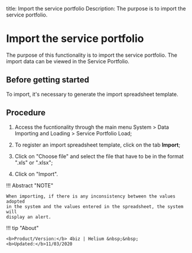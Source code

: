 title: Import the service portfolio
Description: The purpose is to import the service portfolio.
# Import the service portfolio

The purpose of this functionality is to import the service portfolio. The import
data can be viewed in the Service Portfolio.

Before getting started
----------------

To import, it's necessary to generate the import spreadsheet template.

Procedure
---------

1.  Access the fucntionality through the main menu System \> Data Importing and
    Loading \> Service Portfolio Load;

2.  To register an import spreadsheet template, click on the tab **Import**;

3.  Click on "Choose file" and select the file that have to be in the format
    ".xls" or ".xlsx";

4.  Click on "Import".

!!! Abstract "NOTE"

    When importing, if there is any inconsistency between the values adopted
    in the system and the values entered in the spreadsheet, the system will
    display an alert.  

!!! tip "About"

    <b>Product/Version:</b> 4biz | Helium &nbsp;&nbsp;
    <b>Updated:</b>11/03/2020

